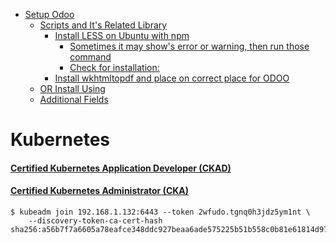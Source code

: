 
   * [
  Setup Odoo ](#setup-odoo-)
      * [Scripts and It's Related Library](#scripts-and-its-related-library)
         * [Install LESS on Ubuntu with npm](#install-less-on-ubuntu-with-npm)
            * [Sometimes it may show's error or warning, then run those command](#sometimes-it-may-shows-error-or-warning-then-run-those-command)
            * [Check for installation:](#check-for-installation)
         * [Install wkhtmltopdf and place on correct place for ODOO](#install-wkhtmltopdf-and-place-on-correct-place-for-odoo)
      * [OR Install Using](#or-install-using)
      * [Additional Fields](#additional-fields)


# Kubernetes
#### [Certified Kubernetes Application Developer (CKAD)](https://docs.google.com/document/d/1nPPomtyt88qICINCTWU7efUKLbFIDlL0obUfBCNVeoU/edit?usp=sharing)
#### [Certified Kubernetes Administrator (CKA)](https://docs.google.com/document/d/1FZbpJELPc-E6WiTdUDnEHYruRALngNZ52z-x10y9emI/edit?usp=sharing)




``` 
$ kubeadm join 192.168.1.132:6443 --token 2wfudo.tgnq0h3jdz5ym1nt \
    --discovery-token-ca-cert-hash sha256:a56b7f7a6605a78eafce348ddc927beaa6ade575225b51b558c0b81e61814d97 
```